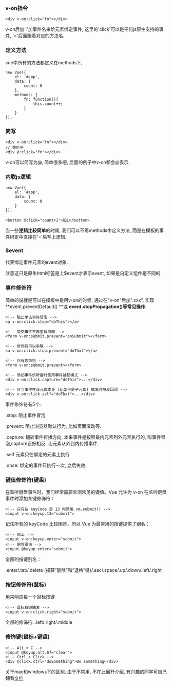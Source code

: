 ### v-on指令

```
<div v-on:click="fn"></div>
```

v-on后加':'加事件名来给元素绑定事件, 这里的'click'可以是任何js原生支持的事件, '='后面跟着对应的方法名.

### 定义方法

vue中所有的方法都定义在methods下,

```
new Vue({
    el: '#app',
    data: {
        count: 0
    },
    methods: {
        fn: function(){
            this.count++;
        }
    }
});
```

### 简写

```
<div v-on:click="fn"></div>
// 等价于
<div @:click="fn"></div>
```

v-on可以简写为@, 简单很多吧, 后面的例子中v-on都会@表示.

### 内联js逻辑

```
new Vue({
    el: '#app',
    data: {
        count: 0
    }
});
```

```
<button @click="count+1">加1</button>
```

当一些**逻辑比较简单**的时候, 我们可以不再methods中定义方法, 而是在模板的事件绑定中直接在'='后写上逻辑.

### $event

代表绑定事件元素的event对象.

注意这只是原生html标签是上$event才表示event, 如果是自定义组件是不同的.

### 事件修饰符

简单的说就是可以在模板中是用v-on的时候, 通过在"v-on"后加".xxx", 实现**event.preventDefault\(\) **或 **event.stopPropagation\(\)等常见操作.**

```
<!-- 阻止单击事件冒泡 -->
<a v-on:click.stop="doThis"></a>

<!-- 提交事件不再重载页面 -->
<form v-on:submit.prevent="onSubmit"></form>

<!-- 修饰符可以串联 -->
<a v-on:click.stop.prevent="doThat"></a>

<!-- 只有修饰符 -->
<form v-on:submit.prevent></form>

<!-- 添加事件侦听器时使用事件捕获模式 -->
<div v-on:click.capture="doThis">...</div>

<!-- 只当事件在该元素本身 (比如不是子元素) 触发时触发回调 -->
<div v-on:click.self="doThat">...</div>
```

事件修饰符有5个:

.stop: 阻止事件冒泡

.prevent: 阻止浏览器默认行为, 比如页面滚动等.

.capture: 翻转事件传播方向, 本来事件是按照最内元素到外元素执行的, 叫事件冒泡,capture正好相反, 让元素从外到内传播事件.

.self 元素只在绑定的元素上执行

.once: 绑定的事件只执行一次, 之后失效.

### 键值修饰符\(键盘\)

在监听键盘事件时，我们经常需要监测常见的键值。Vue 允许为 v-on 在监听键盘事件时添加关键修饰符：

```
<!-- 只有在 keyCode 是 13 时调用 vm.submit() -->
<input v-on:keyup.13="submit">
```

记住所有的 keyCode 比较困难，所以 Vue 为最常用的按键提供了别名：

```
<!-- 同上 -->
<input v-on:keyup.enter="submit">
<!-- 缩写语法 -->
<input @keyup.enter="submit">
```

全部的按键别名：

.enter/.tab/.delete \(捕获“删除”和“退格”键\)/.esc/.space/.up/.down/.left/.right

### 按钮修饰符\(鼠标\)

用来响应每一个鼠标按键

```
<!-- 鼠标右键触发 -->
<input v-on:click.right="submit">
```

全部的修饰符: .left/.right/.middle

### 修饰键\(鼠标+键盘\)

```
<!-- Alt + C -->
<input @keyup.alt.67="clear">
<!-- Ctrl + Click -->
<div @click.ctrl="doSomething">Do something</div>
```

关于mac和windows下的区别, 由于不常用, 不在此展开介绍, 有兴趣的同学可自己翻看[文档](https://cn.vuejs.org/v2/guide/events.html#修饰键)

